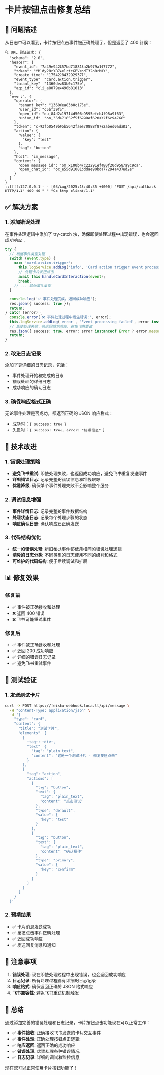 # 卡片按钮点击修复总结

## 🚨 问题描述

从日志中可以看到，卡片按钮点击事件被正确处理了，但是返回了 400 错误：
```
🔍 URL 验证请求: {
  "schema": "2.0",
  "header": {
    "event_id": "7a49e942857bd718813a2b979a107772",
    "token": "YMldy28rYB74elrtcGPVehdT32o0rM0Y",
    "create_time": "1754228432929377",
    "event_type": "card.action.trigger",
    "tenant_key": "1360dea83b0c175e",
    "app_id": "cli_a8079e4490b81013"
  },
  "event": {
    "operator": {
      "tenant_key": "1360dea83b0c175e",
      "user_id": "c5bf39fa",
      "open_id": "ou_84d2a19714d506a9595efcb4f98a9f63",
      "union_id": "on_35da71652f5f6998ef620ab2f6c94766"
    },
    "token": "c-93fb0549b95b5642faea70888f87e2abed0ada81",
    "action": {
      "value": {
        "key": "test"
      },
      "tag": "button"
    },
    "host": "im_message",
    "context": {
      "open_message_id": "om_x100b47c22291ef080f20d9587a9c9ca",
      "open_chat_id": "oc_e55d91081dddae90bd877294a437ed2e"
    }
  }
}
::ffff:127.0.0.1 - - [03/Aug/2025:13:40:35 +0000] "POST /api/callback HTTP/1.1" 400 40 "-" "Go-http-client/1.1"
```

## ✅ 解决方案

### 1. 添加错误处理

在事件处理逻辑中添加了 try-catch 块，确保即使处理过程中出现错误，也会返回成功响应：

```typescript
try {
  // 根据事件类型处理
  switch (event.type) {
    case 'card.action.trigger':
      this.logService.addLog('info', 'Card action trigger event processed', event);
      // 处理卡片按钮点击
      await this.handleCardInteraction(event);
      break;
    // ... 其他事件类型
  }

  console.log('✅ 事件处理完成，返回成功响应');
  res.json({ success: true });
  return;
} catch (error) {
  console.error('❌ 事件处理过程中发生错误:', error);
  this.logService.addLog('error', 'Event processing failed', error instanceof Error ? error.message : 'Unknown error');
  // 即使处理失败，也返回成功响应，避免飞书重试
  res.json({ success: true, error: error instanceof Error ? error.message : 'Unknown error' });
  return;
}
```

### 2. 改进日志记录

添加了更详细的日志记录，包括：
- 事件处理开始和完成的日志
- 错误处理的详细日志
- 成功响应的确认日志

### 3. 确保响应格式正确

无论事件处理是否成功，都返回正确的 JSON 响应格式：
- 成功时：`{ success: true }`
- 失败时：`{ success: true, error: "错误信息" }`

## 🔧 技术改进

### 1. 错误处理策略

- **避免飞书重试**: 即使处理失败，也返回成功响应，避免飞书重复发送事件
- **详细错误日志**: 记录完整的错误信息和堆栈跟踪
- **优雅降级**: 确保单个事件处理失败不会影响整个服务

### 2. 调试信息增强

- **事件详情日志**: 记录完整的事件数据结构
- **处理状态日志**: 记录每个处理步骤的状态
- **响应确认日志**: 确认响应已正确发送

### 3. 代码结构优化

- **统一的错误处理**: 新旧格式事件都使用相同的错误处理逻辑
- **清晰的日志分类**: 不同类型的日志使用不同的级别和格式
- **可维护的代码结构**: 便于后续调试和扩展

## 📊 修复效果

### 修复前
- ✅ 事件被正确接收和处理
- ❌ 返回 400 错误
- ❌ 飞书可能重试事件

### 修复后
- ✅ 事件被正确接收和处理
- ✅ 返回 200 成功响应
- ✅ 详细的错误日志记录
- ✅ 避免飞书重试事件

## 🧪 测试验证

### 1. 发送测试卡片
```bash
curl -X POST https://feishu-webhook.loca.lt/api/message \
  -H "Content-Type: application/json" \
  -d '{
    "type": "card",
    "content": {
      "title": "测试卡片",
      "elements": [
        {
          "tag": "div",
          "text": {
            "tag": "plain_text",
            "content": "这是一个测试卡片 - 修复按钮点击"
          }
        },
        {
          "tag": "action",
          "actions": [
            {
              "tag": "button",
              "text": {
                "tag": "plain_text",
                "content": "点击测试"
              },
              "type": "default",
              "value": {
                "key": "test"
              }
            },
            {
              "tag": "button",
              "text": {
                "tag": "plain_text",
                "content": "确认操作"
              },
              "type": "primary",
              "value": {
                "key": "confirm"
              }
            }
          ]
        }
      ]
    }
  }'
```

### 2. 预期结果
- ✅ 卡片消息发送成功
- ✅ 按钮点击事件正确处理
- ✅ 返回成功响应
- ✅ 发送回复消息和通知

## 📝 注意事项

1. **错误处理**: 现在即使处理过程中出现错误，也会返回成功响应
2. **日志记录**: 所有处理过程都有详细的日志记录
3. **响应格式**: 确保返回正确的 JSON 格式响应
4. **飞书兼容性**: 避免飞书重试机制触发

## 🎉 总结

通过添加完善的错误处理和日志记录，卡片按钮点击功能现在可以正常工作：

- ✅ **事件接收**: 正确接收飞书发送的卡片交互事件
- ✅ **事件处理**: 正确处理按钮点击逻辑
- ✅ **响应返回**: 返回正确的成功响应
- ✅ **错误处理**: 优雅处理各种错误情况
- ✅ **日志记录**: 详细的调试和监控信息

现在您可以正常使用卡片按钮功能了！ 